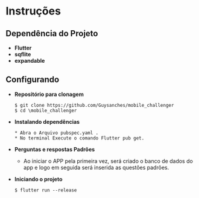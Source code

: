 # Instruções

## Dependência do Projeto
  * **Flutter**
  * **sqflite**
  * **expandable**

## Configurando
  * **Repositório para clonagem**
    ```
    $ git clone https://github.com/Guysanches/mobile_challenger
    $ cd \mobile_challenger
    ```

  * **Instalando dependências**
    ```
    * Abra o Arquivo pubspec.yaml .
    * No terminal Execute o comando Flutter pub get.
    ```

  * **Perguntas e respostas Padrões** 
    * Ao iniciar o APP pela primeira vez, será criado o banco de dados do app e logo em seguida será inserida
    as questões padrões. 


  * **Iniciando o projeto** 
    ```
    $ flutter run --release
    ```